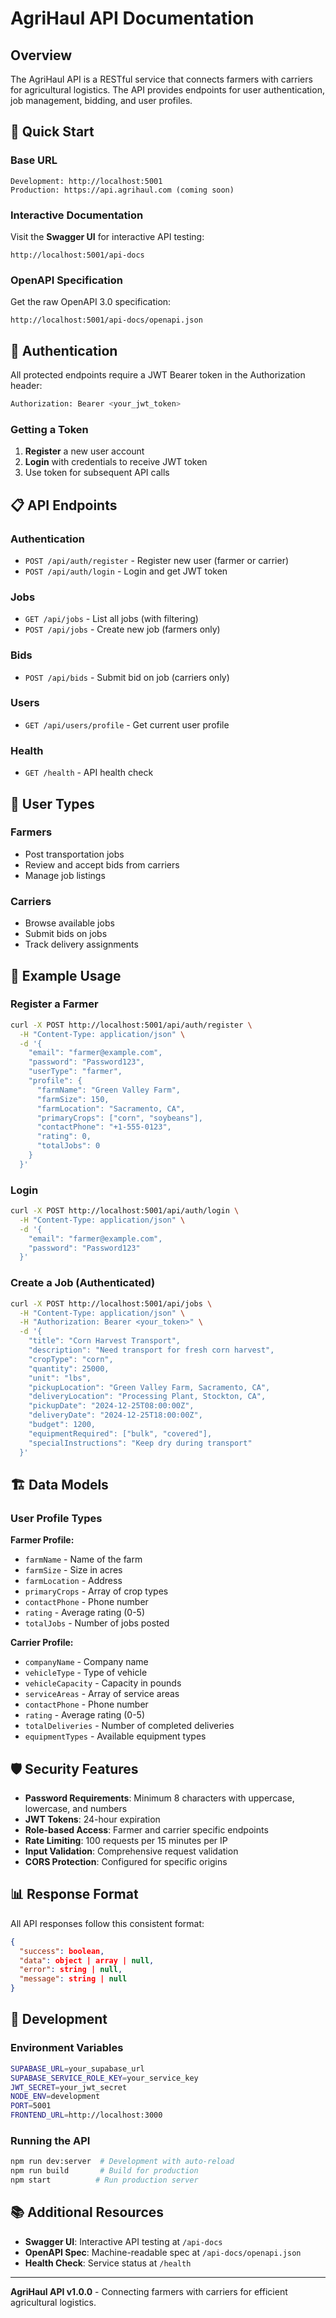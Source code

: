 # AgriHaul API Documentation

## Overview

The AgriHaul API is a RESTful service that connects farmers with carriers for agricultural logistics. The API provides endpoints for user authentication, job management, bidding, and user profiles.

## 🚀 Quick Start

### Base URL
```
Development: http://localhost:5001
Production: https://api.agrihaul.com (coming soon)
```

### Interactive Documentation
Visit the **Swagger UI** for interactive API testing:
```
http://localhost:5001/api-docs
```

### OpenAPI Specification
Get the raw OpenAPI 3.0 specification:
```
http://localhost:5001/api-docs/openapi.json
```

## 🔐 Authentication

All protected endpoints require a JWT Bearer token in the Authorization header:

```bash
Authorization: Bearer <your_jwt_token>
```

### Getting a Token

1. **Register** a new user account
2. **Login** with credentials to receive JWT token
3. Use token for subsequent API calls

## 📋 API Endpoints

### Authentication
- `POST /api/auth/register` - Register new user (farmer or carrier)
- `POST /api/auth/login` - Login and get JWT token

### Jobs
- `GET /api/jobs` - List all jobs (with filtering)
- `POST /api/jobs` - Create new job (farmers only)

### Bids
- `POST /api/bids` - Submit bid on job (carriers only)

### Users
- `GET /api/users/profile` - Get current user profile

### Health
- `GET /health` - API health check

## 🔧 User Types

### Farmers
- Post transportation jobs
- Review and accept bids from carriers
- Manage job listings

### Carriers
- Browse available jobs
- Submit bids on jobs
- Track delivery assignments

## 📝 Example Usage

### Register a Farmer
```bash
curl -X POST http://localhost:5001/api/auth/register \
  -H "Content-Type: application/json" \
  -d '{
    "email": "farmer@example.com",
    "password": "Password123",
    "userType": "farmer",
    "profile": {
      "farmName": "Green Valley Farm",
      "farmSize": 150,
      "farmLocation": "Sacramento, CA",
      "primaryCrops": ["corn", "soybeans"],
      "contactPhone": "+1-555-0123",
      "rating": 0,
      "totalJobs": 0
    }
  }'
```

### Login
```bash
curl -X POST http://localhost:5001/api/auth/login \
  -H "Content-Type: application/json" \
  -d '{
    "email": "farmer@example.com",
    "password": "Password123"
  }'
```

### Create a Job (Authenticated)
```bash
curl -X POST http://localhost:5001/api/jobs \
  -H "Content-Type: application/json" \
  -H "Authorization: Bearer <your_token>" \
  -d '{
    "title": "Corn Harvest Transport",
    "description": "Need transport for fresh corn harvest",
    "cropType": "corn",
    "quantity": 25000,
    "unit": "lbs",
    "pickupLocation": "Green Valley Farm, Sacramento, CA",
    "deliveryLocation": "Processing Plant, Stockton, CA",
    "pickupDate": "2024-12-25T08:00:00Z",
    "deliveryDate": "2024-12-25T18:00:00Z",
    "budget": 1200,
    "equipmentRequired": ["bulk", "covered"],
    "specialInstructions": "Keep dry during transport"
  }'
```

## 🏗️ Data Models

### User Profile Types

**Farmer Profile:**
- `farmName` - Name of the farm
- `farmSize` - Size in acres
- `farmLocation` - Address
- `primaryCrops` - Array of crop types
- `contactPhone` - Phone number
- `rating` - Average rating (0-5)
- `totalJobs` - Number of jobs posted

**Carrier Profile:**
- `companyName` - Company name
- `vehicleType` - Type of vehicle
- `vehicleCapacity` - Capacity in pounds
- `serviceAreas` - Array of service areas
- `contactPhone` - Phone number
- `rating` - Average rating (0-5)
- `totalDeliveries` - Number of completed deliveries
- `equipmentTypes` - Available equipment types

## 🛡️ Security Features

- **Password Requirements**: Minimum 8 characters with uppercase, lowercase, and numbers
- **JWT Tokens**: 24-hour expiration
- **Role-based Access**: Farmer and carrier specific endpoints
- **Rate Limiting**: 100 requests per 15 minutes per IP
- **Input Validation**: Comprehensive request validation
- **CORS Protection**: Configured for specific origins

## 📊 Response Format

All API responses follow this consistent format:

```json
{
  "success": boolean,
  "data": object | array | null,
  "error": string | null,
  "message": string | null
}
```

## 🔧 Development

### Environment Variables
```bash
SUPABASE_URL=your_supabase_url
SUPABASE_SERVICE_ROLE_KEY=your_service_key
JWT_SECRET=your_jwt_secret
NODE_ENV=development
PORT=5001
FRONTEND_URL=http://localhost:3000
```

### Running the API
```bash
npm run dev:server  # Development with auto-reload
npm run build       # Build for production
npm start          # Run production server
```

## 📚 Additional Resources

- **Swagger UI**: Interactive API testing at `/api-docs`
- **OpenAPI Spec**: Machine-readable spec at `/api-docs/openapi.json`
- **Health Check**: Service status at `/health`

---

**AgriHaul API v1.0.0** - Connecting farmers with carriers for efficient agricultural logistics.